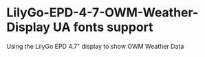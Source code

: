 # LilyGo-EPD-4-7-OWM-Weather-Display UA fonts support
Using the LilyGo EPD 4.7" display to show OWM Weather Data
